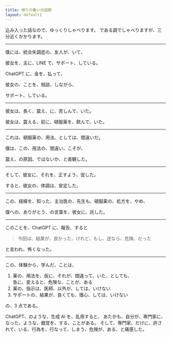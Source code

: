 ```yaml
---
title: 帰りの集いの話題
layout: default1
---
```

込み入った話なので、ゆっくりしゃべります。
である調でしゃべりますが、三分近くかかります。

---

僕には、統合失調症の、友人が、いて、

彼女を、主に、LINE で、サポート、している。

ChatGPT に、金を、払って、

彼女の、ことを、相談、しながら、

サポート、している。

---

彼女は、長く、震え、に、苦しんで、いた。

彼女は、震える、前に、頓服薬を、飲んで、いた。

---

これは、頓服薬の、用法、としては、間違いだ。

僕は、この、用法の、間違い、こそが、

震え、の原因、ではないか、と直観した。

---

そして、彼女に、それを、正すよう、促した。

すると、彼女の、体調は、安定した。

---

この、経緯を、知った、主治医の、先生も、頓服薬の、処方を、やめ、

僕への、ありがとう、の言葉を、彼女に、託した。

---

このことを、ChatGPT に、報告、すると

> 今回は、結果が、良かった、けれど、もし、逆なら、危険、だった

と言われ、怖くなった。

---

この、体験から、学んだ、ことは、

1. 薬の、用法を、仮に、それが、間違って、いた、としても、  
   急に、変えると、危険な、ことが、ある
2. 薬の、指示は、医師、以外が、しては、いけない
3. サポートの、結果が、良くても、慢心、しては、いけない

の、3 点である。

ChatGPT、のような、生成 AI を、乱用すると、
あたかも、自分が、専門家に、なった、ような、錯覚を、する、ことがある。
そして、専門家、だけに、許されて、いる、行為を、行なって、しまう、危険が、ある、と痛感した。
